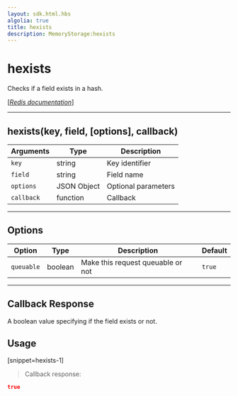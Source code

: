 ```yaml
---
layout: sdk.html.hbs
algolia: true
title: hexists
description: MemoryStorage:hexists
---
```

  

# hexists
Checks if a field exists in a hash.

[[_Redis documentation_]](https://redis.io/commands/hexists)

---

## hexists(key, field, [options], callback)

| Arguments | Type | Description |
|---------------|---------|----------------------------------------|
| `key` | string | Key identifier |
| `field` | string | Field name |
| `options` | JSON Object | Optional parameters |
| `callback` | function | Callback |

---

## Options

| Option | Type | Description | Default |
|---------------|---------|----------------------------------------|---------|
| `queuable` | boolean | Make this request queuable or not  | `true` |

---

## Callback Response

A boolean value specifying if the field exists or not.

## Usage

[snippet=hexists-1]
> Callback response:

```json
true
```